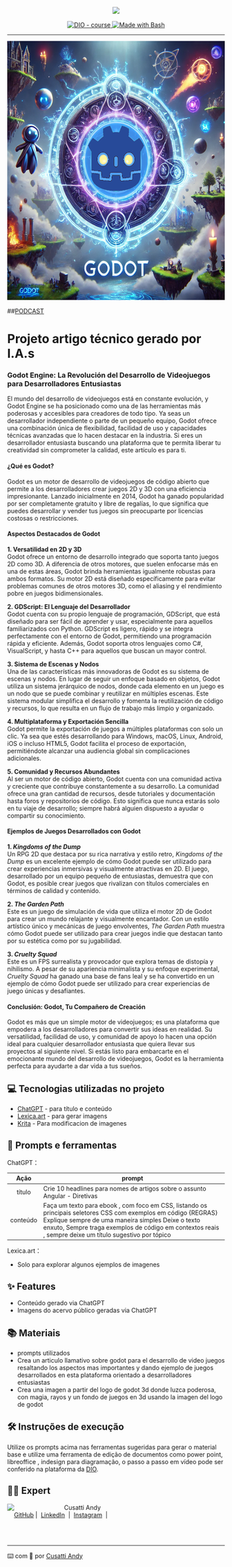 <p align="center">
    <img width="100" src=".github/assets/banner.png">
</p>


<p align="center">
  <a href="https://dio.me/"><img src="https://img.shields.io/badge/DIO-Course-28DA77?logo=youtube" alt="DIO - course">
  </a>
  <a href="https://www.gnu.org/software/bash/" title="Go to Bash homepage"><img src="https://img.shields.io/badge/Prompt-Project-blue?logo=gnu-bash&amp;logoColor=white" alt="Made with Bash">
  </a>
</p>

-------

<p align="center">
  <img
    src=".github/assets/godotimagenIAyManual.png" width="1200" height="600"
  />
</p>

##[PODCAST](https://github.com/macuare/prompts-for-article-generate-by-ia/blob/main/.github/assets/ElevenLabs_2024-08-22T21_16_20_Adam_pre_s50_sb75_se0_b_m2.mp3)
# Projeto artigo técnico gerado por I.A.s

### Godot Engine: La Revolución del Desarrollo de Videojuegos para Desarrolladores Entusiastas

El mundo del desarrollo de videojuegos está en constante evolución, y Godot Engine se ha posicionado como una de las herramientas más poderosas y accesibles para creadores de todo tipo. Ya seas un desarrollador independiente o parte de un pequeño equipo, Godot ofrece una combinación única de flexibilidad, facilidad de uso y capacidades técnicas avanzadas que lo hacen destacar en la industria. Si eres un desarrollador entusiasta buscando una plataforma que te permita liberar tu creatividad sin comprometer la calidad, este artículo es para ti.

#### ¿Qué es Godot?

Godot es un motor de desarrollo de videojuegos de código abierto que permite a los desarrolladores crear juegos 2D y 3D con una eficiencia impresionante. Lanzado inicialmente en 2014, Godot ha ganado popularidad por ser completamente gratuito y libre de regalías, lo que significa que puedes desarrollar y vender tus juegos sin preocuparte por licencias costosas o restricciones.

#### Aspectos Destacados de Godot

**1. Versatilidad en 2D y 3D**  
Godot ofrece un entorno de desarrollo integrado que soporta tanto juegos 2D como 3D. A diferencia de otros motores, que suelen enfocarse más en una de estas áreas, Godot brinda herramientas igualmente robustas para ambos formatos. Su motor 2D está diseñado específicamente para evitar problemas comunes de otros motores 3D, como el aliasing y el rendimiento pobre en juegos bidimensionales.

**2. GDScript: El Lenguaje del Desarrollador**  
Godot cuenta con su propio lenguaje de programación, GDScript, que está diseñado para ser fácil de aprender y usar, especialmente para aquellos familiarizados con Python. GDScript es ligero, rápido y se integra perfectamente con el entorno de Godot, permitiendo una programación rápida y eficiente. Además, Godot soporta otros lenguajes como C#, VisualScript, y hasta C++ para aquellos que buscan un mayor control.

**3. Sistema de Escenas y Nodos**  
Una de las características más innovadoras de Godot es su sistema de escenas y nodos. En lugar de seguir un enfoque basado en objetos, Godot utiliza un sistema jerárquico de nodos, donde cada elemento en un juego es un nodo que se puede combinar y reutilizar en múltiples escenas. Este sistema modular simplifica el desarrollo y fomenta la reutilización de código y recursos, lo que resulta en un flujo de trabajo más limpio y organizado.

**4. Multiplataforma y Exportación Sencilla**  
Godot permite la exportación de juegos a múltiples plataformas con solo un clic. Ya sea que estés desarrollando para Windows, macOS, Linux, Android, iOS o incluso HTML5, Godot facilita el proceso de exportación, permitiéndote alcanzar una audiencia global sin complicaciones adicionales.

**5. Comunidad y Recursos Abundantes**  
Al ser un motor de código abierto, Godot cuenta con una comunidad activa y creciente que contribuye constantemente a su desarrollo. La comunidad ofrece una gran cantidad de recursos, desde tutoriales y documentación hasta foros y repositorios de código. Esto significa que nunca estarás solo en tu viaje de desarrollo; siempre habrá alguien dispuesto a ayudar o compartir su conocimiento.

#### Ejemplos de Juegos Desarrollados con Godot

**1. *Kingdoms of the Dump***  
Un RPG 2D que destaca por su rica narrativa y estilo retro, *Kingdoms of the Dump* es un excelente ejemplo de cómo Godot puede ser utilizado para crear experiencias inmersivas y visualmente atractivas en 2D. El juego, desarrollado por un equipo pequeño de entusiastas, demuestra que con Godot, es posible crear juegos que rivalizan con títulos comerciales en términos de calidad y contenido.

**2. *The Garden Path***  
Este es un juego de simulación de vida que utiliza el motor 2D de Godot para crear un mundo relajante y visualmente encantador. Con un estilo artístico único y mecánicas de juego envolventes, *The Garden Path* muestra cómo Godot puede ser utilizado para crear juegos indie que destacan tanto por su estética como por su jugabilidad.

**3. *Cruelty Squad***  
Este es un FPS surrealista y provocador que explora temas de distopía y nihilismo. A pesar de su apariencia minimalista y su enfoque experimental, *Cruelty Squad* ha ganado una base de fans leal y se ha convertido en un ejemplo de cómo Godot puede ser utilizado para crear experiencias de juego únicas y desafiantes.

#### Conclusión: Godot, Tu Compañero de Creación

Godot es más que un simple motor de videojuegos; es una plataforma que empodera a los desarrolladores para convertir sus ideas en realidad. Su versatilidad, facilidad de uso, y comunidad de apoyo lo hacen una opción ideal para cualquier desarrollador entusiasta que quiera llevar sus proyectos al siguiente nivel. Si estás listo para embarcarte en el emocionante mundo del desarrollo de videojuegos, Godot es la herramienta perfecta para ayudarte a dar vida a tus sueños.

## 💻 Tecnologias utilizadas no projeto

- [ChatGPT](https://chat.openai.com/) - para título e conteúdo
- [Lexica.art](https://lexica.art/) - para gerar imagens
- [Krita](https://krita.org/es/) - Para modificacion de imagenes

## 📄 Prompts e ferramentas


ChatGPT：

|   Ação   | prompt                                                                                                                                                                                                                                                                         |
| :------: | ------------------------------------------------------------------------------------------------------------------------------------------------------------------------------------------------------------------------------------------------------------------------------ |
|  título  | Crie 10 headlines para nomes de artigos sobre o assunto Angular - Diretivas                                                                                                                                                                                                    |
| conteúdo | Faça um texto para ebook , com foco em CSS, listando os principais seletores CSS com exemplos em código {REGRAS} Explique sempre de uma maneira simples Deixe o texto enxuto, Sempre traga exemplos de código em contextos reais , sempre deixe um título sugestivo por tópico |


Lexica.art：

- Solo para explorar algunos ejemplos de imagenes



## ✨ Features

- Conteúdo gerado via ChatGPT
- Imagens do acervo público geradas via ChatGPT

## 📚 Materiais

- prompts utilizados
- Crea un articulo llamativo sobre godot para el desarrollo de video juegos resaltando los aspectos mas importantes y dando ejemplo de juegos desarrollados en esta plataforma orientado a desarrolladores entusiastas
- Crea una imagen a partir del logo de godot 3d donde luzca poderosa, con magia, rayos y un fondo de juegos en 3d usando la imagen del logo de godot 

## 🛠️ Instruções de execução

Utilize os prompts acima nas ferramentas sugeridas para gerar o material base e utilize uma ferramenta de edição de documentos como power point, libreoffice , indesign para diagramação, o passo a passo em vídeo pode ser conferido na plataforma da [DIO](https://dio.me).

## 👨‍💻 Expert

<p>
    <img 
      align=left 
      margin=10 
      width=120 
      src=".github/assets/ia.png"
    />
    <p>&nbsp&nbsp&nbspCusatti Andy<br>
    &nbsp&nbsp&nbsp
    <a href="https://github.com/macuare">
    GitHub</a>&nbsp;|&nbsp;
    <a href="https://www.linkedin.com/in/andy-cusatti/">LinkedIn</a>
&nbsp;|&nbsp;
    <a href="https://www.instagram.com">
    Instagram</a>
&nbsp;|&nbsp;</p>
</p>
<br/><br/>
<p>

---

⌨️ com 💜 por [Cusatti Andy](https://www.linkedin.com/in/andy-cusatti/)
